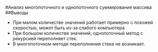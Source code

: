 #Анализ многопоточного и однопоточного суммирования массива
##Выводы
+ При малом количестве значений работает примерно с похожей скоростью, 
может быть из-за слабого компьютера
+ При большом количестве значений, однопоточный метод
с рекурсией переполняет стек.
+ В многопоточном методе переполнения стека не возникает.
